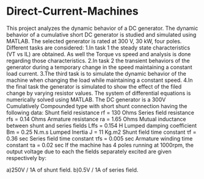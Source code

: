 Direct-Current-Machines
=======================

This project analyzes the dynamic behavior of a DC generator. The dynamic behavior of a cumulative short DC generator 
is studied and simulated using MATLAB. The selected generator is rated at 300 V, 30 kW, four poles. Different tasks are 
considered:
1.In task 1 the steady state characteristics (VT vs IL) are obtained. As well the Torque vs speed and analysis is done regarding those characteristics.
2.In task 2 the transient behaviors of the generator during a temporary change in the speed maintaining a constant load current.
3.The third task is to simulate the dynamic behavior of the machine when changing the load while maintaining a constant speed.
4.In the final task the generator is simulated to show the effect of the filed change by varying resistor values.
The system of differential equations is numerically solved using MATLAB.
The DC generator is a 300V Cumulatively Compounded type with short shunt connection having the following data:
Shunt field resistance rf = 130 Ohms
Series field resistance rfs = 0.14 Ohms
Armature resistance ra = 1.65 Ohms
Mutual inductance between shunt and series fields Lffs = 0.154 H
Lumped damping coefficient Bm = 0.25 N.m.s
Lumped Inertia J = 11 Kg.m2
Shunt field time constant τf = 0.36 sec
Series field time constant τfs = 0.005 sec
Armature winding time constant τa = 0.02 sec
If the machine has 4 poles running at 1000rpm, the output voltage due to each the fields separately excited are given respectively by:

a)250V / 1A of shunt field.
b)0.5V / 1A of series field. 


